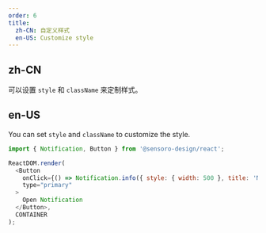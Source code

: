 ```yaml
---
order: 6
title:
  zh-CN: 自定义样式
  en-US: Customize style
---
```


## zh-CN

可以设置 `style` 和 `className` 来定制样式。

## en-US

You can set `style` and `className` to customize the style.

```js
import { Notification, Button } from '@sensoro-design/react';

ReactDOM.render(
  <Button
    onClick={() => Notification.info({ style: { width: 500 }, title: 'Notification', content: 'This is a notification! This is a notification! This is a notification! This is a notification! ' })}
    type="primary"
  >
    Open Notification
  </Button>,
  CONTAINER
);
```

